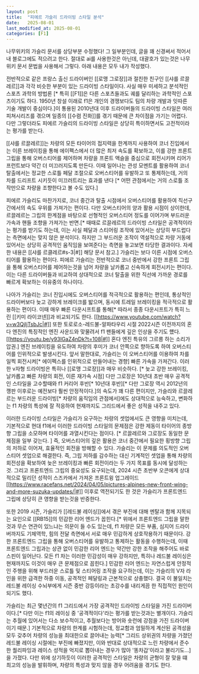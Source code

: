 ```yaml
---
layout: post
title:  "피에르 가슬리 드라이빙 스타일 분석"
date:   2025-08-01
last_modified_at: 2025-08-01
categories: [F1]
---
```


나무위키의 가슬리 문서를 상당부분 수정했다! 그 일부분인데, 글을 꽤 신경써서 적어서 내 블로그에도 적으려고 한다. 절대로 ai를 사용한것은 아닌데, 대괄호가 있는것은 나무위키 문서 문법을 사용해서 그렇다. 아래 내용은 모두 내가 작성했다.



전반적으로 같은 프랑스 출신 드라이버인 [[로맹 그로장]]과 절친한 친구인 [[샤를 르끌레르]]과 각각 비슷한 부분이 있는 드라이빙 스타일이다. 사실 매우 미세하고 분석적인 스포츠 과학의 방법론 [* 특히 [[F1]]은 다른 스포츠들과도 궤를 달리하는 과학적인 스포츠이기도 하다. 1950년 창설 이래로 f1은 개인의 경쟁보다도 팀의 차량 개발과 잇따른 기술 개발이 중심이다.]이 통용된 2010년대 이후 드라이버들의 드라이빙 스타일은 여러 피쳐시리즈를 겪으며 일종의 [[수렴 진화]]를 겪기 때문에 큰 차이점을 가기는 어렵다. 다만 그렇더라도 피에르 가슬리의 드라이빙 스타일은 상당히 특이하면서도 고전적이라는 평가를 받는다.

[[샤를 르끌레르]]는 차량의 모든 타이어의 접지력을 한계까지 사용하여 코너 진입에서는 이른 브레이킹을 통해 에이펙스에서 더 많은 최저 속도를 확보하고, 이를 강한 프론트 그립을 통해 오버스티어를 제어하며 차량을 프론트 액슬을 중심으로 회전시키며 리어가 프런트보다 약간 더 미끄러지도록 만든다. 이때 일어나는 관성 모멘트를 활용하여 코너 탈출에서는 정교한 스로틀 페달 조절으로 오버스티어를 유발하고 또 통제하는데, 거의 차를 드리프트 시키듯이 미끄러트리는 효과를 낸다 [* 어떤 관점에서는 거의 스로틀 조작만으로 차량을 조향한다고 볼 수도 있다.]

피에르 가슬리도 마찬가지로, 코너 중간과 탈출 시점에서 오버스티어를 활용하여 직선구간에서의 속도 우위를 가져가는 편이다. 다만 오버스티어의 양과 활용 시점이 상이한데, 르끌레르는 그립의 한계점을 바탕으로 선형적인 오버스티어 정도를 이어가며 부드러운 가속과 핸들 조향을 가져가는 반면.[* 때때로 르끌레르의 드라이빙 스타일은 공격적이라는 평가를 받기도 하는데, 이는 사실 페달과 스티어링 조작에 있어서는 상당히 부드럽다는 측면에서는 맞지 않은 분석이다. 하지만 그 부드러운 조작이  역설적으로 차량 거동에 있어서는 상당히 공격적인 움직임을 보여준다는 측면을 놓고보면 타당한 결과이다. 자세한 내용은 [[샤를 르클레르#s-3|#]] 해당 문서 참고.] 가슬리는 보다 이른 시점에 오버스티어를 활용하는 편이다. 피에르 가슬리는 전반적으로 코너 중반에서 강한 프론트 그립을 통해 오버스티어를 제어하는것을 넘어 차량을 날카롭고 신속하게 회전시키는 편이다. 이는 다른 드라이버들과 비교하여 상대적으로 코너 탈출을 위한 직선에 가까운 경로를 빠르게 확보하는 이유중의 하나이다.

나아가 가슬리는 코너 진입시에도 오버스티어를 적극적으로 활용하는 편인데, 통상적인 드라이버보다 늦고 강하게 브레이크를 밟으며, 동시에 트레일 브레이킹을 적극적으로 활용하는 편이다. 이때 매우 빠른 다운시프트를 통해[* 따라서 종종 다운시프트가 특히 느린 [[키미 라이코넨]]과 비교되기도 한다. [[https://www.youtube.com/watch?v=w3QjljTsbJc|#]] 또한 토로로소-레드불-알파타우리 시절 2022시즌 이전까지의 혼다 엔진의 특징적인 엔진 사운드와 맞물려서 f1 팬들에게 깊은 인상을 주기도 헀다. [[https://youtu.be/y93IGaZ4nDk?t=108|#]] 혼다 엔진 특유의 그르릉 하는 소리가 압권.] 엔진 브레이킹을 유도하여 차량의 후미가 코너 안쪽으로 향하도록 하여 오버스티어를 인위적으로 발생시킨다. 앞서 말한대로, 가슬리는 이 오버스티어를 이용하여 차를 일찍 회전시켜[* 에이펙스를 인위적으로 만들어내는 경향] 빠른 가속을 가져간다. 이러한 v자형 드라이빙은 특히나 [[로맹 그로장]]과 매우 비슷하다. [* 늦고 강한 브레이킹, 날카롭고 빠른 차량의 회전, 이른 재가속 시점] 다만 그로장은 10년대 초반 매우 공격적인 스타일을 고수할때와 f1 커리어 후반[* 10년대 후반][* 다만 그로장 역시 2012년의 깽판 이후로는 예전보다 훨씬 안정적이다.]의 속도가 꽤 다른 편이지만, 가슬리와 르끌레르는 부드러운 드라이빙[* 차량의 움직임의 관점에서]에도 상대적으로 능숙하고, 변화하는 f1 차량의 특성에 잘 적응하여 현재까지도 그리드에서 좋은 성적을 내주고 있다.

이러한 드라이빙 스타일은 가슬리가 요구하는 차량의 셋업에서도 큰 영향을 미치는데, 기본적으로 현대 f1에서 이러한 드라이빙 스타일의 문제점은 강한 제동이 타이어의 종방향 그립을 소모하며 타이어를 과열시킨다는 점이다. [* 르끌레르와 그로장도 동일한 문제점을 일부 갖는다. ] 즉, 오버스티어의 깊은 활용은 코너 중간에서 필요한 횡방향 그립의 저하로 이어져, 효율적인 회전을 방해할 수 있다. 가슬리는 이 문제를 의도적인 오버스티어 셋업으로 해결한다. 즉, 그립 저하를 감수하는 대신 기계적인 셋업을 통해 차량의 회전성을 확보하여 늦은 브레이킹과 빠른 회전이라는 두 가지 목표를 동시에 달성하는 것. 그리고 프론트엔드 그립의 중요성도 요구되는데, 2024 시즌 초반부 오콘에게 상대적으로 밀리던 성적이 스즈카에서 가져온 프론트윙 업그레이드[[https://www.racefans.net/2024/04/05/pictures-alpines-new-front-wing-and-more-suzuka-updates/|#]] 이후로 역전되기도 한 것은 가슬리가 프론트엔드 그립에 상당히 큰 영향을 받는것을 반증한다.

또한 2019 시즌, 가슬리가 [[레드불 레이싱]]에서 겪은 부진에 대해 멘탈과 함께 지목되는 요인으로 [[RB15]]의 민감한 리어 엔드가 꼽힌다.[* 위에서 프론트엔드 그립을 말한것과 무슨 연관이 있느냐는 의문이 들 수도 있는데, f1 차량은 모든 부품, 심지어 드라이버까지도 기체역학, 힘의 전달 측면에서 서로 매우 민감하게 상호작용하기 때문이다. 강한 프론트엔드 그립을 통해 오버스티어를 유발하고 통제하는 활동을 수행하는데, 이때 프론트엔드 그립과는 상관 없이 민감한 리어 엔드는 약간만 강한 조작을 해주어도 바로 스핀이 일어난다. 모든 f1 차는 이러한 민감성이 매우 강하지만, 특히나 레드불 레이싱은 현재까지도 이것이 매우 큰 문제점으로 꼽힌다.] 민감한 리어 엔드는 자연스럽게 안정적인 주행을 위해 부드러운 스로틀 및 스티어링 조작을 요구하는데, 이는 가슬리의 V자 라인을 위한 급격한 하중 이동, 공격적인 페달링과 근본적으로 상충했다. 결국 이 불일치는 레드불 레이싱 수뇌부에게 시즌 중반 강등이라는 초강수를 내리게끔 한 직접적인 원인이 되기도 했다. 

가슬리는 최근 몇년간의 f1 그리드에서 가장 공격적인 드라이빙 스타일을 가진 드라이버이다.[* 다만 이는 f1의 레이싱 중 '공격적이다'라는 평가를 받는것과는 별개이다. 가슬리는 추월에 있어서는 다소 보수적이고, 추월보다는 방어와 숏런에 강점을 가진 드라이버이기 때문.] 기본적으로 차량의 한계를 시험하는데, 정교함과 엄밀하게 계산된 공격성을 모두 갖추어 차량의 성능을 최대한으로 끌어내는 능력[* 그리드 상위권의 차량을 가졌던 레드불 레이싱 시절에는 부진에 빠졌지만, 이와 반대로 상대적으로 느린 차량에서 준수한 퀄리파잉과 레이스 성적을 억지로 뽑아내는 경우가 많아 '똥차갑'이라고 불리기도...]을 가졌다. 다만 위에 상기하듯이 이러한 공격적인 스타일은 차량의 균형이 잘 맞을 떄 최고의 성능을 발휘하며, 차량의 특성과 맞지 않을 경우 어려움을 겪기도 한다.
